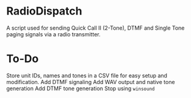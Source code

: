 # RadioDispatch
A script used for sending Quick Call II (2-Tone), DTMF and Single Tone paging signals via a radio transmitter.

# To-Do

Store unit IDs, names and tones in a CSV file for easy setup and modification.
Add DTMF signaling
Add WAV output and native tone generation
Add DTMF tone generation
Stop using `winsound`




